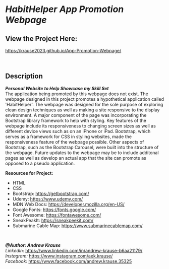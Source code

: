 # *HabitHelper App Promotion Webpage*
## View the Project Here:
https://krause2023.github.io/App-Promotion-Webpage/

<p>&nbsp;</p>

## Description
**_Personal Website to Help Showcase my Skill Set_** <br/>
The application being promoted by this webpage does not exist. The webpage designed in this project promotes a hypothetical application called 'HabitHelper'. The webpage was designed for the sole purpose of exploring clean design techniques as well as making a site responsive to the display environment. A major component of the page was incorporating the Bootstrap library framework to help with styling. Key features of the webpage include its responsiveness to changing screen sizes as well as different device views such as on an iPhone or iPad. Bootstrap, which serves as a framework for CSS in styling websites, made the responsiveness feature of the webpage possible. Other aspects of Bootstrap, such as the Bootstrap Carousel, were built into the structure of the webpage. Future updates to the webpage may be to include additonal pages as well as develop an actual app that the site can promote as opposed to a pseudo application.

**Resources for Project:**
- HTML
- CSS
- Bootstrap: https://getbootstrap.com/
- Udemy: https://www.udemy.com/
- MDN Web Docs: https://developer.mozilla.org/en-US/
- Google Fonts: https://fonts.google.com/
- Font Awesome: https://fontawesome.com/
- SneakPeakIt: https://sneakpeekit.com/
- Submarine Cable Map: https://www.submarinecablemap.com/
<p>&nbsp;</p>

**_@Author: Andrew Krause_** <br/>
*LinkedIn:* https://www.linkedin.com/in/andrew-krause-b6aa21179/ <br/>
*Instagram:* https://www.instagram.com/aek.krause/ <br/>
*Facebook:* https://www.facebook.com/andrew.krause.35325


